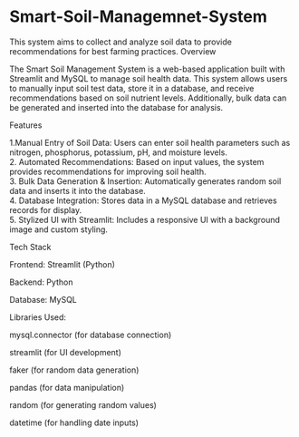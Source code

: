 # Smart-Soil-Managemnet-System
This system aims to collect and analyze soil data to provide recommendations for best farming practices.
Overview

The Smart Soil Management System is a web-based application built with Streamlit and MySQL to manage soil health data. This system allows users to manually input soil test data, store it in a database, and receive recommendations based on soil nutrient levels. Additionally, bulk data can be generated and inserted into the database for analysis.

Features

1.Manual Entry of Soil Data: Users can enter soil health parameters such as nitrogen, phosphorus, potassium, pH, and moisture levels.  
2. Automated Recommendations: Based on input values, the system provides recommendations for improving soil health.  
3. Bulk Data Generation & Insertion: Automatically generates random soil data and inserts it into the database.  
4. Database Integration: Stores data in a MySQL database and retrieves records for display.  
5. Stylized UI with Streamlit: Includes a responsive UI with a background image and custom styling.  

Tech Stack

Frontend: Streamlit (Python)

Backend: Python

Database: MySQL

Libraries Used:

mysql.connector (for database connection)

streamlit (for UI development)

faker (for random data generation)

pandas (for data manipulation)

random (for generating random values)

datetime (for handling date inputs)

